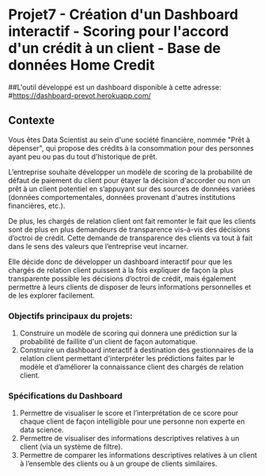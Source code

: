 # Projet7 - Création d'un Dashboard interactif - Scoring pour l'accord d'un crédit à un client - Base de données Home Credit
##L'outil développé est un dashboard disponible à cette adresse: 
#https://dashboard-prevot.herokuapp.com/

## Contexte
Vous êtes Data Scientist au sein d'une société financière, nommée "Prêt à dépenser",  qui propose des crédits à la consommation pour des personnes ayant peu ou pas du tout d'historique de prêt.

L’entreprise souhaite développer un modèle de scoring de la probabilité de défaut de paiement du client pour étayer la décision d'accorder ou non un prêt à un client potentiel en s’appuyant sur des sources de données variées (données comportementales, données provenant d'autres institutions financières, etc.).

De plus, les chargés de relation client ont fait remonter le fait que les clients sont de plus en plus demandeurs de transparence vis-à-vis des décisions d’octroi de crédit. Cette demande de transparence des clients va tout à fait dans le sens des valeurs que l’entreprise veut incarner.

Elle décide donc de développer un dashboard interactif pour que les chargés de relation client puissent à la fois expliquer de façon la plus transparente possible les décisions d’octroi de crédit, mais également permettre à leurs clients de disposer de leurs informations personnelles et de les explorer facilement. 

### Objectifs principaux du projets:

1. Construire un modèle de scoring qui donnera une prédiction sur la probabilité de faillite d'un client de façon automatique.
2. Construire un dashboard interactif à destination des gestionnaires de la relation client permettant d'interpréter les prédictions faites par le modèle et d’améliorer la connaissance client des chargés de relation client.

### Spécifications du Dashboard
1. Permettre de visualiser le score et l’interprétation de ce score pour chaque client de façon intelligible pour une personne non experte en data science.
2. Permettre de visualiser des informations descriptives relatives à un client (via un système de filtre).
3. Permettre de comparer les informations descriptives relatives à un client à l’ensemble des clients ou à un groupe de clients similaires.
